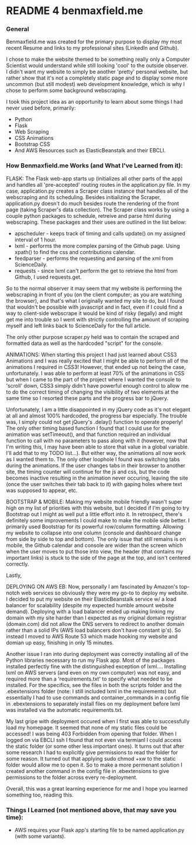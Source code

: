 <h1>README 4 benmaxfield.me</h1>
<h3>General</h3>

Benmaxfield.me was created for the primary purpose to display my most recent 
Resume and links to my professional sites (LinkedIn and Github). 

I chose to make the website themed to be something really only a Computer Scientist would understand while still looking 'cool' to the outside observer. I didn't want my website to simply be another 'pretty' personal website, but rather show that it's not a completely static page and to display some more uncommon (but still modest) web development knowledge, which is why I chose to perform some background webscraping.

I took this project idea as an opportunity to learn about some things I had never used before, primarily: 
<ul>
<li>Python</li> 
<li>Flask</li>
<li>Web Scraping</li>
<li>CSS Animations</li>
<li>Bootstrap CSS</li>
<li>And AWS Resources such as ElasticBeanstalk and their EBCLI.</li>
</ul>

<h3>How Benmaxfield.me Works (and What I've Learned from it):</h3>

FLASK:
The Flask web-app starts up (initializes all other parts of the app) and handles all 'pre-accepted' routing routes in the application.py file. In my case, application.py creates a Scraper class instance that handles all of the webscraping and its scheduling. Besides initializing the Scraper, application.py doesn't do much besides route the rendering of the front page (taking Scraper's data collection).
The Scraper class works by using a couple python packages to schedule, retreive and parse html during webscraping. These packages and their uses are outlined in the list below:
<ul>
<li>apscheduler - keeps track of timing and calls update() on my assigned interval of 1 hour.</li>
<li>lxml - performs the more complex parsing of the Github page. Using xpath() to find the css and contributions calendar.</li>
<li>feedparser - performs the requesting and parsing of the xml from ScienceDaily.</li>
<li>requests - since lxml can't perform the get to retrieve the html from Github, I used requests.get.</li>
</ul>
So to the normal observer it may seem that my website is performing the webscraping in front of you (on the client computer; as you are watching the browser), and that's what I originally wanted my site to do, but I found that wouldn't be possible with javascript and in fact, even if I could find a way to client-side webscrape it would be kind of risky (legally) and might get me into trouble so I went with strictly controlling the amount of scraping myself and left links back to ScienceDaily for the full article.

The only other purpose scraper.py held was to contain the scraped and formatted data as well as the hardcoded "script" for the console.

ANIMATIONS:
When starting this project I had just learned about CSS3 Animations and I was really excited that I might be able to perform all of the animations I required in CSS3! However, that ended up not being the case, unfortunately. I was able to perform at least 70% of the animations in CSS but when I came to the part of the project where I wanted the console to 'scroll' down, CSS3 simply didn't have powerful enough control to allow me to do the correct timing of changing the visibility of two elements at the same time so I resorted these parts and the progress bar to jQuery. 

Unfortunately, I am a little disappointed in my jQuery code as it's not elegant at all and almost 100% hardcoded, the progress bar especially. The trouble was, I simply could not get jQuery's .delay() function to operate properly! The only other timing based function I found that I could use for the animation was setTimeout(), and that function required an individual function to call with no parameters to pass along with it (however, now that I'm writing this, I may have been able to store that value in a global variable. I'll add that to my TODO list...). But either way, the animations all now work as I wanted them to. The only other loophole I found was switching tabs during the animations. If the user changes tabs in their browser to another site, the timing counter will continue for the js and css, but the code becomes inactive resulting in the animation never occuring, leaving the site (once the user switches their tab back to it) with gaping holes where text was supposed to appear, etc.

BOOTSTRAP & MOBILE:
Making my website mobile friendly wasn't super high on my list of priorities with this website, but I decided if I'm going to try Bootstrap out I might as well put a little effort into it. In retrospect, there's definitely some improvements I could make to make the mobile side better. I primarily used Bootstrap for its powerful row/column formatting. Allowing my website to collapse into one column (console and dashboard change from side by side to top and bottom). The only issue that still remains is on mobile, the Github calendar and console are wider than the screen which when the user moves to put those into view, the header (that contains my important links) is stuck to the side of the page at the top, and isn't centered correctly.

Lastly,

DEPLOYING ON AWS EB:
Now, personally I am fascinated by Amazon's top-notch web services so obviously they were my go-to to deploy my website. I decided to put my website on their ElasticBeanstalk service w/ a load balancer for scalability (despite my expected humble amount website demand). Deploying with a load balancer ended up making linking my domain with my site harder than I expected as my original domain registrar (domain.com) did not allow the DNS servers to redirect to another domain rather than a solid IPs (AWS load balancers don't have constant ip's). So instead I moved to AWS Route 53 which made hooking my website and domian up easy, finishing in only 15 minutes.

Another issue I ran into during deployment was correctly installing all of the Python libraries necessary to run my Flask app. Most of the packages installed perfectly fine with the distinguished exception of lxml.... Installing lxml on AWS servers (and even on my own computer) was not easy, and required more than a 'requirements.txt' to specify what needed to be installed. For the specifics, see the files in both the scripts folder and the .ebextensions folder (note: I still included lxml in the requirements) but essentially I had to use commands and container_commands in a config file in .ebextensions to separately install files on my deployment before lxml was installed via the automatic requirements.txt.

My last gripe with deployment occured when I first was able to successfully load my homepage. It seemed that none of my static files could be accessed! I was being 403 Forbidden from opening that folder. When I logged on via EBCLI ssh I found that not even via termianl I could access the static folder (or some other less important ones). It turns out that after some research I had to explicitly give permissions to read the folder for some reason. It turned out that applying sudo chmod +xw to the static folder would allow me to open it. So to make a more permenant solution I created another command in the config file in .ebextensions to give permissions to the folder across every re-deployment.

Overall, this was a great learning experience for me and I hope you learned something too, reading this.

<h3>Things I Learned (not mentioned above, that may save you time):</h3>
<ul>
<li>AWS requires your Flask app's starting file to be named application.py (with some variants).</li>
</ul>
